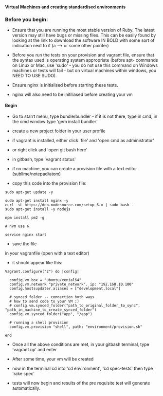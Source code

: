 #### Virtual Machines and creating standardised environments

### Before you begin:

- Ensure that you are running the most stable version of Ruby. The latest version may still have bugs or missing files. This can be easily found by looking at the link to download the software IN BOLD with some sort of indication next to it (a --> or some other pointer)

- Before you run the tests on your provision and vagrant file, ensure that the syntax used is operating system appropriate (before apt- commands on Linux or Mac, use 'sudo' - you do not use this command on Windows machines or tests will fail - but on virtual machines within windows, you NEED TO USE SUDO).

- Ensure nginx is initialised before starting these tests. 

- nginx will also need to be initiliased before creating your vm

#### Begin

- Go to starrt menu, type bundle/bundler - if it is not there, type in cmd, in the cmd window type 'gem install bundler'

- create a new project folder in your user profile

- if vagrant is installed, either click 'file' and 'open cmd as administrator'

- or right click and 'open git bash here'

- in gitbash, type 'vagrant status'

- if no machine, you can create a provision file with a text editor (sublime/notepad/atom)

- copy this code into the provision file:
````
sudo apt-get update -y

sudo apt-get install nginx -y
curl -sL https://deb.nodesource.com/setup_6.x | sudo bash -
sudo apt-get install -y nodejs

npm install pm2 -g

# nvm use 6

service nginx start
````

- save the file

in your vagranfile (open with a text editor)

- it should appear like this: 
````
Vagrant.configure("2") do |config|

  config.vm.box = "ubuntu/xenial64"
  config.vm.network "private_network", ip: "192.168.10.100"
  config.hostsupdater.aliases = ["development.local"]

  # synced folder -- connection both ways
  # how to send code to your VM :) 
  # config.vm.synced_folder("path_to_original_folder_to_sync", "path_in_machine_to_create_synced_folder")
  config.vm.synced_folder("app", "/app")

  # running a shell provision
  config.vm.provision "shell", path: "environment/provision.sh"

end
````

- Once all the above conditions are met, in your gitbash terminal, type 'vagrant up' and enter

- After some time, your vm will be created

- now in the terminal cd into 'cd environment', 'cd spec-tests' then type 'rake spec'

- tests will now begin and results of the pre requisite test will generate automatically.

